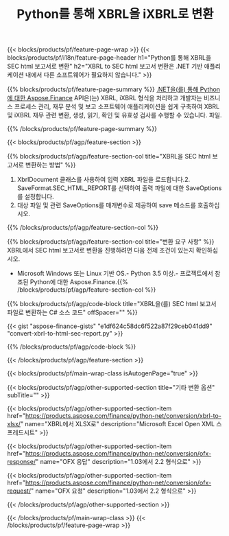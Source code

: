 ﻿---
title: Python를 통해 XBRL을 iXBRL로 변환
description: XBRL에서 SEC html 보고서 Python로의 변환을 위한 샘플 코드. 배치 XBRL 파일에 대한 API 예제 코드를 사용하여 Python 기반 애플리케이션 내에서 SEC html 보고서 변환으로 변환합니다. 
url: /ko/python-net/conversion/xbrl-to-sec-html-report/
family: finance
platformtag: python
feature: convert
informat: XBRL
outformat: HTML
otherformats: XLSX
---
{{< blocks/products/pf/feature-page-wrap >}}
{{< blocks/products/pf/i18n/feature-page-header h1="Python를 통해 XBRL을 SEC html 보고서로 변환" h2="XBRL to SEC html 보고서 변환은 .NET 기반 애플리케이션 내에서 다른 소프트웨어가 필요하지 않습니다." >}}

{{% blocks/products/pf/feature-page-summary %}}
[.NET을(를) 통해 Python에 대한 Aspose.Finance](https://products.aspose.com/finance/python-net/) API은(는) XBRL, iXBRL 형식을 처리하고 개발자는 비즈니스 프로세스 관리, 재무 분석 및 보고 소프트웨어 애플리케이션을 쉽게 구축하여 XBRL 및 iXBRL 재무 관련 변환, 생성, 읽기, 확인 및 유효성 검사를 수행할 수 있습니다. 파일. 

{{% /blocks/products/pf/feature-page-summary %}}

{{< blocks/products/pf/agp/feature-section >}}

{{% blocks/products/pf/agp/feature-section-col title="XBRL을 SEC html 보고서로 변환하는 방법" %}}
1. XbrlDocument 클래스를 사용하여 입력 XBRL 파일을 로드합니다.2. SaveFormat.SEC_HTML_REPORT를 선택하여 출력 파일에 대한 SaveOptions를 설정합니다.
3. 대상 파일 및 관련 SaveOptions를 매개변수로 제공하여 save 메소드를 호출하십시오.

{{% /blocks/products/pf/agp/feature-section-col %}}

{{% blocks/products/pf/agp/feature-section-col title="변환 요구 사항" %}}
XBRL에서 SEC html 보고서로 변환을 진행하려면 다음 전제 조건이 있는지 확인하십시오. 
- Microsoft Windows 또는 Linux 기반 OS.- Python 3.5 이상.- 프로젝트에서 참조된 Python에 대한 Aspose.Finance.{{% /blocks/products/pf/agp/feature-section-col %}}

{{% blocks/products/pf/agp/code-block title="XBRL을(를) SEC html 보고서 파일로 변환하는 C# 소스 코드" offSpacer="" %}}

{{< gist "aspose-finance-gists" "e1df624c58dc6f522a87f29ceb041dd9" "convert-xbrl-to-html-sec-report.py" >}}

{{% /blocks/products/pf/agp/code-block %}}

{{< /blocks/products/pf/agp/feature-section >}}

{{< blocks/products/pf/main-wrap-class isAutogenPage="true" >}}

{{< blocks/products/pf/agp/other-supported-section title="기타 변환 옵션" subTitle="" >}}

{{< blocks/products/pf/agp/other-supported-section-item href="https://products.aspose.com/finance/python-net/conversion/xbrl-to-xlsx/" name="XBRL에서 XLSX로" description="Microsoft Excel Open XML 스프레드시트" >}}

{{< blocks/products/pf/agp/other-supported-section-item href="https://products.aspose.com/finance/python-net/conversion/ofx-response/" name="OFX 응답" description="1.03에서 2.2 형식으로" >}}

{{< blocks/products/pf/agp/other-supported-section-item href="https://products.aspose.com/finance/python-net/conversion/ofx-request/" name="OFX 요청" description="1.03에서 2.2 형식으로" >}}

{{< /blocks/products/pf/agp/other-supported-section >}}

{{< /blocks/products/pf/main-wrap-class >}}
{{< /blocks/products/pf/feature-page-wrap >}}